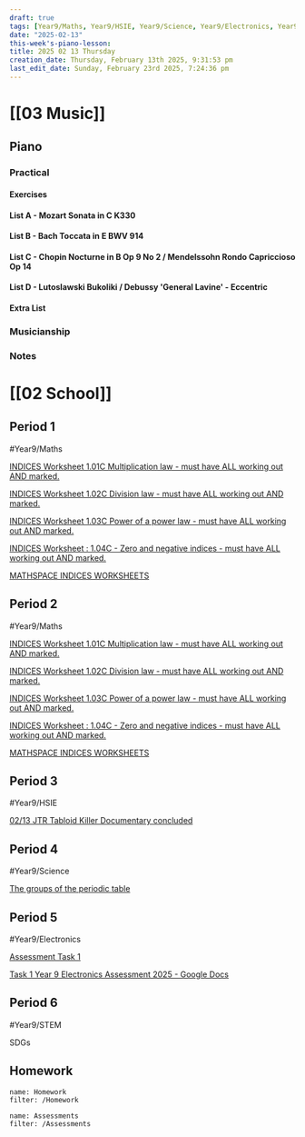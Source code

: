 ```yaml
---
draft: true
tags: [Year9/Maths, Year9/HSIE, Year9/Science, Year9/Electronics, Year9/STEM]
date: "2025-02-13"
this-week's-piano-lesson: 
title: 2025 02 13 Thursday
creation_date: Thursday, February 13th 2025, 9:31:53 pm
last_edit_date: Sunday, February 23rd 2025, 7:24:36 pm
---
```


# [[03 Music]]

## Piano

### Practical

#### Exercises

#### List A - Mozart Sonata in C K330

#### List B - Bach Toccata in E BWV 914

#### List C - Chopin Nocturne in B Op 9 No 2 / Mendelssohn Rondo Capriccioso Op 14

#### List D - Lutoslawski Bukoliki / Debussy 'General Lavine' - Eccentric

#### Extra List

### Musicianship

### Notes

# [[02 School]]

## Period 1

#Year9/Maths

[INDICES Worksheet 1.01C Multiplication law - must have ALL working out AND marked.](https://classroom.google.com/c/NzMyNzA1Njc2ODI0/a/NzMyNzA1Njc2ODY4/details)

[INDICES Worksheet 1.02C Division law - must have ALL working out AND marked.](https://classroom.google.com/c/NzMyNzA1Njc2ODI0/a/NzMyNzA1Njc2ODY5/details)

[INDICES Worksheet 1.03C Power of a power law - must have ALL working out AND marked.](https://classroom.google.com/c/NzMyNzA1Njc2ODI0/a/NzMyNzA1Njc2ODcw/details)

[INDICES Worksheet : 1.04C - Zero and negative indices - must have ALL working out AND marked.](https://classroom.google.com/c/NzMyNzA1Njc2ODI0/a/NzMyNzA1Njc2ODcy/details)

[MATHSPACE INDICES WORKSHEETS](https://classroom.google.com/c/NzMyNzA1Njc2ODI0/m/NzMyNzA1Njc2ODc1/details)

## Period 2

#Year9/Maths

[INDICES Worksheet 1.01C Multiplication law - must have ALL working out AND marked.](https://classroom.google.com/c/NzMyNzA1Njc2ODI0/a/NzMyNzA1Njc2ODY4/details)

[INDICES Worksheet 1.02C Division law - must have ALL working out AND marked.](https://classroom.google.com/c/NzMyNzA1Njc2ODI0/a/NzMyNzA1Njc2ODY5/details)

[INDICES Worksheet 1.03C Power of a power law - must have ALL working out AND marked.](https://classroom.google.com/c/NzMyNzA1Njc2ODI0/a/NzMyNzA1Njc2ODcw/details)

[INDICES Worksheet : 1.04C - Zero and negative indices - must have ALL working out AND marked.](https://classroom.google.com/c/NzMyNzA1Njc2ODI0/a/NzMyNzA1Njc2ODcy/details)

[MATHSPACE INDICES WORKSHEETS](https://classroom.google.com/c/NzMyNzA1Njc2ODI0/m/NzMyNzA1Njc2ODc1/details)

## Period 3

#Year9/HSIE

[02/13 JTR Tabloid Killer Documentary concluded](https://classroom.google.com/c/NzQ4ODYwNjMyODE3/a/NzUwMjQ1NjQxNDM1/details)

## Period 4

#Year9/Science

[The groups of the periodic table](https://classroom.google.com/c/NzQ4ODM2MTQ5Njc5/a/NzQ4ODM2MTQ5OTQx/details)

## Period 5

#Year9/Electronics

[Assessment Task 1](https://classroom.google.com/c/NzM3NDAyOTI0MTQ0/a/NzM3NDAyOTI0MTY5/details)

[Task 1 Year 9 Electronics Assessment 2025 - Google Docs](https://docs.google.com/document/d/1ARxpLE_R0ukRCBqfIZJm70lVu7qTjjD2gIaasvTBzoM/edit?pli=1&tab=t.0)

## Period 6

#Year9/STEM

SDGs

## Homework

```todoist
name: Homework
filter: /Homework
```

```todoist
name: Assessments
filter: /Assessments
```

